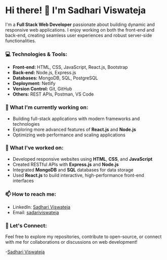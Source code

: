 # Hi there! 👋 I'm Sadhari Viswateja

I'm a **Full Stack Web Developer** passionate about building dynamic and responsive web applications. I enjoy working on both the front-end and back-end, creating seamless user experiences and robust server-side functionalities.

### 💻 Technologies & Tools:
- **Front-end:** HTML, CSS, JavaScript, React.js, Bootstrap
- **Back-end:** Node.js, Express.js
- **Databases:** MongoDB, SQL, PostgreSQL
- **Deployment:** Netlify
- **Version Control:** Git, GitHub
- **Others:** REST APIs, Postman, VS Code

### 🌱 What I'm currently working on:
- Building full-stack applications with modern frameworks and technologies
- Exploring more advanced features of **React.js** and **Node.js**
- Optimizing web performance and scaling applications

### 🔭 What I've worked on:
- Developed responsive websites using **HTML**, **CSS**, and **JavaScript**
- Created RESTful APIs with **Express.js** and **Node.js**
- Integrated **MongoDB** and **SQL** databases for data storage
- Used **React.js** to build interactive, high-performance front-end interfaces

### 📫 How to reach me:
- LinkedIn: [Sadhari Viswateja](https://www.linkedin.com/in/sadhari-viswateja/)
- Email: [sadariviswateja](mailto:sadariviswateja@gmail.com)

### 🔗 Let's Connect:
Feel free to explore my repositories, contribute to open-source, or connect with me for collaborations or discussions on web development!

-[Sadhari Viswateja](https://github.com/sadhariviswateja)
